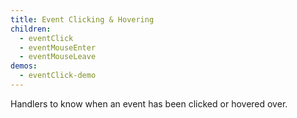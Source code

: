 ```yaml
---
title: Event Clicking & Hovering
children:
  - eventClick
  - eventMouseEnter
  - eventMouseLeave
demos:
  - eventClick-demo
---
```


Handlers to know when an event has been clicked or hovered over.
